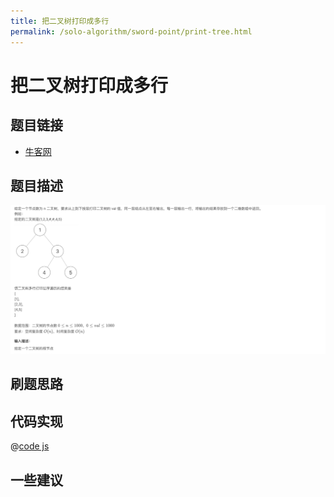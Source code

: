 ```yaml
---
title: 把二叉树打印成多行
permalink: /solo-algorithm/sword-point/print-tree.html
---
```


# 把二叉树打印成多行

## 题目链接

- [牛客网](https://www.nowcoder.com/share/jump/8484115461699855028639)

## 题目描述

![](../images/print.png)

## 刷题思路

## 代码实现

@[code js](@algorithm/sword-point/树/print.js)

## 一些建议
